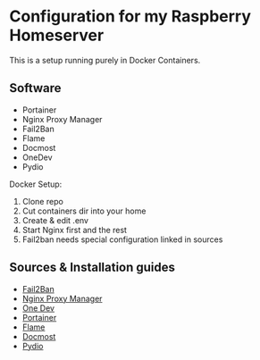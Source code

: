 # Configuration for my Raspberry Homeserver

This is a setup running purely in Docker Containers.

## Software
* Portainer
* Nginx Proxy Manager
* Fail2Ban
* Flame
* Docmost
* OneDev
* Pydio

Docker Setup:
1. Clone repo
2. Cut containers dir into your home
3. Create & edit .env
4. Start Nginx first and the rest
5. Fail2ban needs special configuration linked in sources

## Sources & Installation guides
* [Fail2Ban](https://github.com/crazy-max/docker-fail2ban)
* [Nginx Proxy Manager](https://nginxproxymanager.com/setup/)
* [One Dev](https://robinshen.medium.com/five-minutes-tutorial-to-onedev-23c1ad380aec)
* [Portainer](https://docs.portainer.io/advanced/reverse-proxy/nginx)
* [Flame](https://github.com/pawelmalak/flame)
* [Docmost](https://docmost.com/docs/installation/)
* [Pydio](https://pydio.com/en/docs/cells/v3/docker)